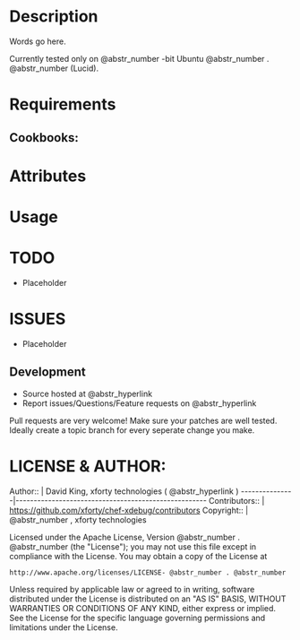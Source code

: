 # Description

Words go here.

Currently tested only on @abstr_number -bit Ubuntu @abstr_number . @abstr_number (Lucid).

# Requirements

## Cookbooks:

# Attributes

# Usage

# TODO

  * Placeholder



# ISSUES

  * Placeholder



## Development

  * Source hosted at @abstr_hyperlink 
  * Report issues/Questions/Feature requests on @abstr_hyperlink 



Pull requests are very welcome! Make sure your patches are well tested. Ideally create a topic branch for every seperate change you make.

# LICENSE & AUTHOR:

Author:: | David King, xforty technologies ( @abstr_hyperlink ) \---------------|----------------------------------------------------- Contributors:: | https://github.com/xforty/chef-xdebug/contributors Copyright:: | @abstr_number , xforty technologies

Licensed under the Apache License, Version @abstr_number . @abstr_number (the "License"); you may not use this file except in compliance with the License. You may obtain a copy of the License at
    
    
    http://www.apache.org/licenses/LICENSE- @abstr_number . @abstr_number
    

Unless required by applicable law or agreed to in writing, software distributed under the License is distributed on an "AS IS" BASIS, WITHOUT WARRANTIES OR CONDITIONS OF ANY KIND, either express or implied. See the License for the specific language governing permissions and limitations under the License.
